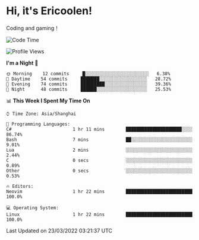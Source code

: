 # Hi, it's Ericoolen!
Coding and gaming！

<!--START_SECTION:waka-->
![Code Time](http://img.shields.io/badge/Code%20Time-190%20hrs%204%20mins-blue)

![Profile Views](http://img.shields.io/badge/Profile%20Views-2-blue)

**I'm a Night 🦉** 

```text
🌞 Morning    12 commits     █░░░░░░░░░░░░░░░░░░░░░░░░   6.38% 
🌆 Daytime    54 commits     ███████░░░░░░░░░░░░░░░░░░   28.72% 
🌃 Evening    74 commits     █████████░░░░░░░░░░░░░░░░   39.36% 
🌙 Night      48 commits     ██████░░░░░░░░░░░░░░░░░░░   25.53%

```


📊 **This Week I Spent My Time On** 

```text
⌚︎ Time Zone: Asia/Shanghai

💬 Programming Languages: 
C#                       1 hr 11 mins        █████████████████████░░░░   86.74% 
Bash                     7 mins              ██░░░░░░░░░░░░░░░░░░░░░░░   9.01% 
Lua                      2 mins              ░░░░░░░░░░░░░░░░░░░░░░░░░   2.44% 
C                        0 secs              ░░░░░░░░░░░░░░░░░░░░░░░░░   0.89% 
Other                    0 secs              ░░░░░░░░░░░░░░░░░░░░░░░░░   0.53%

🔥 Editors: 
Neovim                   1 hr 22 mins        █████████████████████████   100.0%

💻 Operating System: 
Linux                    1 hr 22 mins        █████████████████████████   100.0%

```


 Last Updated on 23/03/2022 03:21:37 UTC
<!--END_SECTION:waka-->

